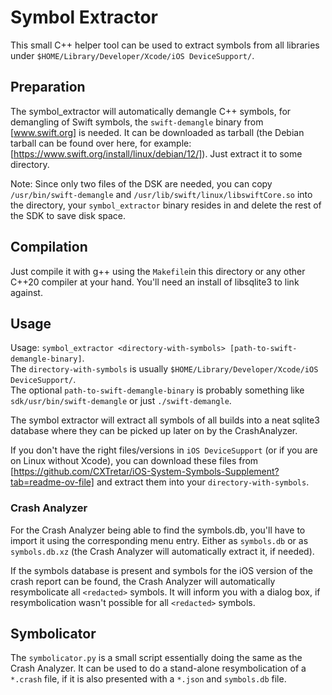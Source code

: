 # Symbol Extractor

This small C++ helper tool can be used to extract symbols from all libraries under `$HOME/Library/Developer/Xcode/iOS DeviceSupport/`.

## Preparation
The symbol_extractor will automatically demangle C++ symbols, for demangling of Swift symbols, the `swift-demangle` binary
from [www.swift.org] is needed. It can be downloaded as tarball (the Debian tarball can be found over here, for example:
[https://www.swift.org/install/linux/debian/12/]). Just extract it to some directory.

Note: Since only two files of the DSK are needed, you can copy `/usr/bin/swift-demangle` and `/usr/lib/swift/linux/libswiftCore.so`
into the directory, your `symbol_extractor` binary resides in and delete the rest of the SDK to save disk space.

## Compilation
Just compile it with g++ using the `Makefile`in this directory or any other C++20 compiler at your hand.
You'll need an install of libsqlite3 to link against.

## Usage
Usage: `symbol_extractor <directory-with-symbols> [path-to-swift-demangle-binary]`.  
The `directory-with-symbols` is usually `$HOME/Library/Developer/Xcode/iOS DeviceSupport/`.  
The optional `path-to-swift-demangle-binary` is probably something like `sdk/usr/bin/swift-demangle` or just `./swift-demangle`.

The symbol extractor will extract all symbols of all builds into a neat sqlite3 database where they can be
picked up later on by the CrashAnalyzer.

If you don't have the right files/versions in `iOS DeviceSupport` (or if you are on Linux without Xcode), you can download
these files from [https://github.com/CXTretar/iOS-System-Symbols-Supplement?tab=readme-ov-file]
and extract them into your `directory-with-symbols`.

### Crash Analyzer
For the Crash Analyzer being able to find the symbols.db, you'll have to import it using the corresponding menu entry.
Either as `symbols.db` or as `symbols.db.xz` (the Crash Analyzer will automatically extract it, if needed).

If the symbols database is present and symbols for the iOS version of the crash report can be found,
the Crash Analyzer will automatically resymbolicate all `<redacted>` symbols.
It will inform you with a dialog box, if resymbolication wasn't possible for all `<redacted>` symbols.

## Symbolicator
The `symbolicator.py` is a small script essentially doing the same as the Crash Analyzer.
It can be used to do a stand-alone resymbolication of a `*.crash` file, if it is also presented with a `*.json` and `symbols.db` file.
